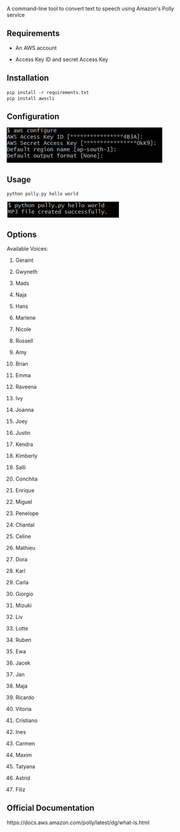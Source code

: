 A command-line tool to convert text to speech using Amazon's Polly service

<h2>Requirements</h2>

* An AWS account

* Access Key ID and secret Access Key

<h2>Installation</h2>

```
pip install -r requirements.txt
pip install awscli
```

<h2>Configuration</h2>

![alt text](https://github.com/c1ph3rr/text-to-speech/blob/master/assets/config.png)

<h2>Usage</h2>

```
python polly.py hello world
```

![alt text](https://github.com/c1ph3rr/text-to-speech/blob/master/assets/run.PNG)

<h2>Options</h2>
Available Voices:

1. Geraint

2. Gwyneth

3. Mads

4. Naja

5. Hans

6. Marlene 

7. Nicole

8. Russell

9. Amy
 
10. Brian

11. Emma 

12. Raveena 

13. Ivy

14. Joanna

15. Joey

16. Justin

17. Kendra 

18. Kimberly

19. Salli 

20. Conchita

21. Enrique 

22. Miguel

23. Penelope

24. Chantal 

25. Celine 

26. Mathieu 

27. Dora

28. Karl 

29. Carla 

30. Giorgio 

31. Mizuki

32. Liv 

33. Lotte 

34. Ruben 

35. Ewa 

36. Jacek 

37. Jan

38. Maja

39. Ricardo 

40. Vitoria

41. Cristiano 

42. Ines 

43. Carmen 

44. Maxim 

45. Tatyana 

46. Astrid 

47. Filiz

<h2>Official Documentation</h2>
https://docs.aws.amazon.com/polly/latest/dg/what-is.html
